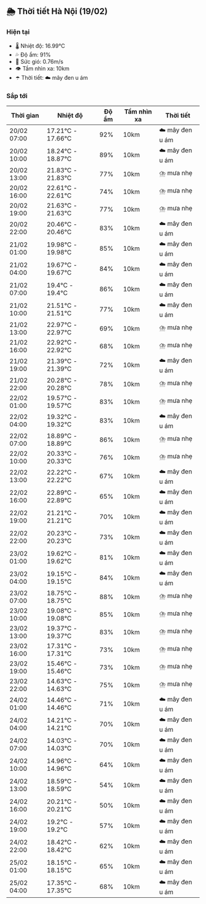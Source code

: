 ## 🌦️ Thời tiết Hà Nội (19/02)

### Hiện tại

- 🌡️ Nhiệt độ: 16.99℃
- 💦 Độ ẩm: 91%
- 💨 Sức gió: 0.76m/s
- 👁️ Tầm nhìn xa: 10km
- ☂️ Thời tiết: ☁️ mây đen u ám

### Sắp tới

| Thời gian | Nhiệt độ | Độ ẩm | Tầm nhìn xa | Thời tiết |
| --- | --- | --- | --- | --- |
| 20/02 07:00 | 17.21℃ - 17.66℃ | 92% | 10km | ☁️ mây đen u ám |
| 20/02 10:00 | 18.24℃ - 18.87℃ | 89% | 10km | ☁️ mây đen u ám |
| 20/02 13:00 | 21.83℃ - 21.83℃ | 77% | 10km | ⛈️ mưa nhẹ |
| 20/02 16:00 | 22.61℃ - 22.61℃ | 74% | 10km | ⛈️ mưa nhẹ |
| 20/02 19:00 | 21.63℃ - 21.63℃ | 77% | 10km | ⛈️ mưa nhẹ |
| 20/02 22:00 | 20.46℃ - 20.46℃ | 83% | 10km | ☁️ mây đen u ám |
| 21/02 01:00 | 19.98℃ - 19.98℃ | 85% | 10km | ☁️ mây đen u ám |
| 21/02 04:00 | 19.67℃ - 19.67℃ | 84% | 10km | ☁️ mây đen u ám |
| 21/02 07:00 | 19.4℃ - 19.4℃ | 86% | 10km | ☁️ mây đen u ám |
| 21/02 10:00 | 21.51℃ - 21.51℃ | 77% | 10km | ☁️ mây đen u ám |
| 21/02 13:00 | 22.97℃ - 22.97℃ | 69% | 10km | ⛈️ mưa nhẹ |
| 21/02 16:00 | 22.92℃ - 22.92℃ | 68% | 10km | ⛈️ mưa nhẹ |
| 21/02 19:00 | 21.39℃ - 21.39℃ | 72% | 10km | ☁️ mây đen u ám |
| 21/02 22:00 | 20.28℃ - 20.28℃ | 78% | 10km | ⛈️ mưa nhẹ |
| 22/02 01:00 | 19.57℃ - 19.57℃ | 83% | 10km | ⛈️ mưa nhẹ |
| 22/02 04:00 | 19.32℃ - 19.32℃ | 83% | 10km | ☁️ mây đen u ám |
| 22/02 07:00 | 18.89℃ - 18.89℃ | 86% | 10km | ⛈️ mưa nhẹ |
| 22/02 10:00 | 20.33℃ - 20.33℃ | 76% | 10km | ⛈️ mưa nhẹ |
| 22/02 13:00 | 22.22℃ - 22.22℃ | 67% | 10km | ☁️ mây đen u ám |
| 22/02 16:00 | 22.89℃ - 22.89℃ | 65% | 10km | ☁️ mây đen u ám |
| 22/02 19:00 | 21.21℃ - 21.21℃ | 70% | 10km | ☁️ mây đen u ám |
| 22/02 22:00 | 20.23℃ - 20.23℃ | 73% | 10km | ☁️ mây đen u ám |
| 23/02 01:00 | 19.62℃ - 19.62℃ | 81% | 10km | ☁️ mây đen u ám |
| 23/02 04:00 | 19.15℃ - 19.15℃ | 84% | 10km | ☁️ mây đen u ám |
| 23/02 07:00 | 18.75℃ - 18.75℃ | 88% | 10km | ⛈️ mưa nhẹ |
| 23/02 10:00 | 19.08℃ - 19.08℃ | 85% | 10km | ⛈️ mưa nhẹ |
| 23/02 13:00 | 19.37℃ - 19.37℃ | 83% | 10km | ⛈️ mưa nhẹ |
| 23/02 16:00 | 17.31℃ - 17.31℃ | 73% | 10km | ⛈️ mưa nhẹ |
| 23/02 19:00 | 15.46℃ - 15.46℃ | 73% | 10km | ⛈️ mưa nhẹ |
| 23/02 22:00 | 14.63℃ - 14.63℃ | 75% | 10km | ⛈️ mưa nhẹ |
| 24/02 01:00 | 14.46℃ - 14.46℃ | 71% | 10km | ☁️ mây đen u ám |
| 24/02 04:00 | 14.21℃ - 14.21℃ | 70% | 10km | ☁️ mây đen u ám |
| 24/02 07:00 | 14.03℃ - 14.03℃ | 70% | 10km | ☁️ mây đen u ám |
| 24/02 10:00 | 14.96℃ - 14.96℃ | 64% | 10km | ☁️ mây đen u ám |
| 24/02 13:00 | 18.59℃ - 18.59℃ | 54% | 10km | ☁️ mây đen u ám |
| 24/02 16:00 | 20.21℃ - 20.21℃ | 50% | 10km | ☁️ mây đen u ám |
| 24/02 19:00 | 19.2℃ - 19.2℃ | 57% | 10km | ☁️ mây đen u ám |
| 24/02 22:00 | 18.42℃ - 18.42℃ | 62% | 10km | ☁️ mây đen u ám |
| 25/02 01:00 | 18.15℃ - 18.15℃ | 65% | 10km | ☁️ mây đen u ám |
| 25/02 04:00 | 17.35℃ - 17.35℃ | 68% | 10km | ☁️ mây đen u ám |
